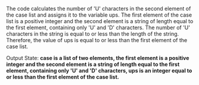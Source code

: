 The code calculates the number of 'U' characters in the second element of the case list and assigns it to the variable ups. The first element of the case list is a positive integer and the second element is a string of length equal to the first element, containing only 'U' and 'D' characters. The number of 'U' characters in the string is equal to or less than the length of the string. Therefore, the value of ups is equal to or less than the first element of the case list.

Output State: **case is a list of two elements, the first element is a positive integer and the second element is a string of length equal to the first element, containing only 'U' and 'D' characters, ups is an integer equal to or less than the first element of the case list.**